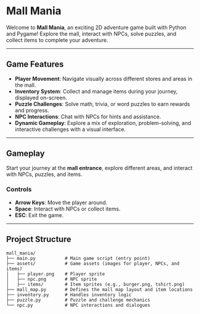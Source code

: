 # Mall Mania

Welcome to **Mall Mania**, an exciting 2D adventure game built with Python and Pygame! Explore the mall, interact with NPCs, solve puzzles, and collect items to complete your adventure.

---

## Game Features

- **Player Movement**: Navigate visually across different stores and areas in the mall.
- **Inventory System**: Collect and manage items during your journey, displayed on-screen.
- **Puzzle Challenges**: Solve math, trivia, or word puzzles to earn rewards and progress.
- **NPC Interactions**: Chat with NPCs for hints and assistance.
- **Dynamic Gameplay**: Explore a mix of exploration, problem-solving, and interactive challenges with a visual interface.

---

## Gameplay

Start your journey at the **mall entrance**, explore different areas, and interact with NPCs, puzzles, and items.  

### Controls
- **Arrow Keys**: Move the player around.
- **Space**: Interact with NPCs or collect items.
- **ESC**: Exit the game.

---

## Project Structure

```plaintext
mall_mania/
├── main.py           # Main game script (entry point)
├── assets/           # Game assets (images for player, NPCs, and items)
│   ├── player.png    # Player sprite
│   ├── npc.png       # NPC sprite
│   ├── items/        # Item sprites (e.g., burger.png, tshirt.png)
├── mall_map.py       # Defines the mall map layout and item locations
├── inventory.py      # Handles inventory logic
├── puzzle.py         # Puzzle and challenge mechanics
└── npc.py            # NPC interactions and dialogues

